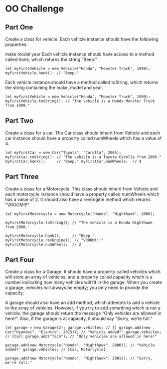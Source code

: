 # OO Challenge
## Part One
Create a class for vehicle. Each vehicle instance should have the following properties:

make
model
year
Each vehicle instance should have access to a method called honk, which returns the string “Beep.”

`let myFirstVehicle = new Vehicle("Honda", "Monster Truck", 1999);
myFirstVehicle.honk(); // "Beep."`

Each vehicle instance should have a method called toString, which returns the string containing the make, model and year.

`let myFirstVehicle = new Vehicle("Honda", "Monster Truck", 1999);
myFirstVehicle.toString(); // "The vehicle is a Honda Monster Truck from 1999."`

## Part Two
Create a class for a car. The Car class should inherit from Vehicle and each car instance should have a property called numWheels which has a value of 4.

`let myFirstCar = new Car("Toyota", "Corolla", 2005);
myFirstCar.toString(); // "The vehicle is a Toyota Corolla from 2005."
myFirstCar.honk();     // "Beep."
myFirstCar.numWheels;  // 4`

## Part Three
Create a class for a Motorcycle. This class should inherit from Vehicle and each motorcycle instance should have a property called numWheels which has a value of 2. It should also have a revEngine method which returns “VROOM!!!”

`let myFirstMotorcycle = new Motorcycle("Honda", "Nighthawk", 2000);`

`myFirstMotorcycle.toString();
// "The vehicle is a Honda Nighthawk from 2000."`

`myFirstMotorcycle.honk();     // "Beep."
myFirstMotorcycle.revEngine(); // "VROOM!!!"
myFirstMotorcycle.numWheels;  // 2`

## Part Four
Create a class for a Garage. It should have a property called vehicles which will store an array of vehicles, and a property called capacity which is a number indicating how many vehicles will fit in the garage. When you create a garage, vehicles will always be empty; you only need to provide the capacity.

A garage should also have an add method, which attempts to add a vehicle to the array of vehicles. However, if you try to add something which is not a vehicle, the garage should return the message “Only vehicles are allowed in here!”. Also, if the garage is at capacity, it should say “Sorry, we’re full.”

`let garage = new Garage(2);
garage.vehicles; // []
garage.add(new Car("Hyundai", "Elantra", 2015)); // "Vehicle added!"
garage.vehicles; // [Car]
garage.add("Taco"); // "Only vehicles are allowed in here!"`

`garage.add(new Motorcycle("Honda", "Nighthawk", 2000));
// "Vehicle added!"
garage.vehicles; // [Car, Motorcycle]`

`garage.add(new Motorcycle("Honda", "Nighthawk", 2001));
// "Sorry, we're full."`
